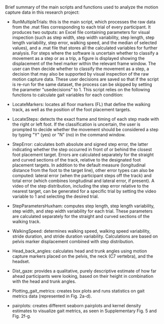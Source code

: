 Brief summary of the main scripts and functions used to analyze the motion capture data in this research project:

+ RunMultipleTrials: this is the main script, which processes the raw data from the .mat files corresponding to each trial of every participant. It produces two outputs: an Excel file containing parameters for visual inspection (such as step width, step width variability, step length, step length variability, step error, walking speed, and the median of selected values), and a .mat file that stores all the calculated variables for further analysis. For steps where the software is uncertain whether to classify a movement as a step or as a trip, a figure is displayed showing the displacement of the heel marker within the relevant frame window. The user can then decide whether to classify the movement as a step, a decision that may also be supported by visual inspection of the raw motion capture data. These user decisions are saved so that if the script is re-run for the same dataset, the process can be skipped by setting the parameter "usedecisions" to 1. This script relies on the following functions to calculate gait variables for each condition:

- LocateMarkers: locates all floor markers (FL) that define the walking track, as well as the position of the foot placement targets.

- LocateSteps: detects the exact frame and timing of each step made with the right or left foot. If the classification is uncertain, the user is prompted to decide whether the movement should be considered a step by typing "Y" (yes) or "N" (no) in the command window.

- StepError: calculates both absolute and signed step error, the latter indicating whether the step occurred in front of or behind the closest foot placement target. Errors are calculated separately for the straight and curved sections of the track, relative to the designated foot placement targets. In addition to the default measure (longitudinal distance from the foot to the target line), other error types can also be computed: lateral error (when the participant steps off the track) and total error (which combines longitudinal and lateral error, if present). A video of the step distribution, including the step error relative to the nearest target, can be generated for a specific trial by setting the video variable to 1 and selecting the desired trial.

- StepParametersHuxham: computes step length, step length variability, step width, and step width variability for each trial. These parameters are calculated separately for the straight and curved sections of the walking track.

- WalkingSpeed: determines walking speed, walking speed variability, stride duration, and stride duration variability. Calculations are based on pelvis marker displacement combined with step distribution.

- Head_back_angles: calculates head and trunk angles using motion capture markers placed on the pelvis, the neck (C7 vertebra), and the headset.

- Dist_gaze: provides a qualitative, purely descriptive estimate of how far ahead participants were looking, based on their height in combination with the head and trunk angles.

- Plotting_gait_metrics: creates box plots and runs statistics on gait metrics data (represented in Fig. 2a-d).

- pairplots: creates different seaborn pairplots and kernel density estimates to visualize gait metrics, as seen in Supplementary Fig. 5 and Fig. 2f-g.
